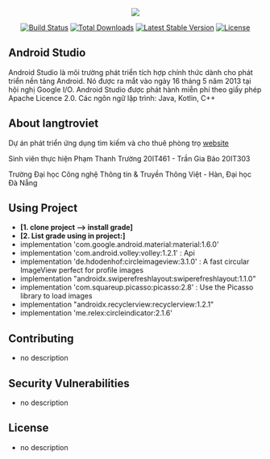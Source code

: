 <p align="center"><img src="https://developer.android.com/images/landing/android-logo.svg"></p>

<p align="center">
<a href="https://travis-ci.org/laravel/framework"><img src="https://travis-ci.org/laravel/framework.svg" alt="Build Status"></a>
<a href="https://packagist.org/packages/laravel/framework"><img src="https://poser.pugx.org/laravel/framework/d/total.svg" alt="Total Downloads"></a>
<a href="https://packagist.org/packages/laravel/framework"><img src="https://poser.pugx.org/laravel/framework/v/stable.svg" alt="Latest Stable Version"></a>
<a href="https://packagist.org/packages/laravel/framework"><img src="https://poser.pugx.org/laravel/framework/license.svg" alt="License"></a>
</p>

## Android Studio

Android Studio là môi trường phát triển tích hợp chính thức dành cho phát triển nền tảng Android. Nó được ra mắt vào ngày 16 tháng 5 năm 2013 tại hội nghị Google I/O.
Android Studio được phát hành miễn phí theo giấy phép Apache Licence 2.0.
Các ngôn ngữ lập trình: Java, Kotlin, C++

## About langtroviet

Dự án phát triển ứng dụng tìm kiếm và cho thuê phòng trọ [website](https://langtro.vn) 

Sinh viên thực hiện Phạm Thanh Trường 20IT461 - Trần Gia Bảo 20IT303

Trường Đại học Công nghệ Thông tin & Truyền Thông Việt - Hàn, Đại học Đà Nẵng

## Using Project
- **[1. clone project --> install grade]**
- **[2. List grade using in project:]**
- implementation 'com.google.android.material:material:1.6.0'
- implementation 'com.android.volley:volley:1.2.1' : Api
- implementation 'de.hdodenhof:circleimageview:3.1.0' : A fast circular ImageView perfect for profile images
- implementation "androidx.swiperefreshlayout:swiperefreshlayout:1.1.0"
- implementation 'com.squareup.picasso:picasso:2.8' : Use the Picasso library to load images
- implementation "androidx.recyclerview:recyclerview:1.2.1"
- implementation 'me.relex:circleindicator:2.1.6'
## Contributing
 - no description
## Security Vulnerabilities
 - no description
## License
 - no description
